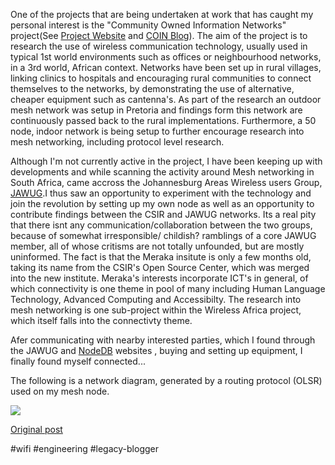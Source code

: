 <!--
date: '2005-08-01'
published: true
slug: 2005-08-wildwestmesh_01
time_to_read: 5
title: wild_west_mesh
-->

One of the projects that are being undertaken at work that has caught my personal interest is the "Community Owned Information Networks" project(See [Project Website](http://wirelessafrica.meraka.org.za/) and [COIN Blog](http://csircoin.blogspot.com/)). The aim of the project is to research the use of wireless communication technology, usually used in typical 1st world environments such as offices or neighbourhood networks, in a 3rd world, African context. Networks have been set up in rural villages, linking clinics to hospitals and encouraging rural communities to connect themselves to the networks, by demonstrating the use of alternative, cheaper equipment such as cantenna's. As part of the research an outdoor mesh network was setup in Pretoria and findings form this network are continuously passed back to the rural implementations. Furthermore, a 50 node, indoor network is being setup to further encourage research into mesh networking, including protocol level research.  
  
Although I'm not currently active in the project, I have been keeping up with developments and while scanning the activity around Mesh networking in South Africa, came accross the Johannesburg Areas Wireless users Group, [JAWUG](http://jawug.za.net/).I thus saw an opportunity to experiment with the technology and join the revolution by setting up my own node as well as an opportunity to contribute findings between the CSIR and JAWUG networks. Its a real pity that there isnt any communication/collaboration between the two groups, because of somewhat irresponsible/ childish? ramblings of a core JAWUG member, all of whose critisms are not totally unfounded, but are mostly uninformed. The fact is that the Meraka insitute is only a few months old, taking its name from the CSIR's Open Source Center, which was merged into the new institute. Meraka's interests incorporate ICT's in general, of which connectivity is one theme in pool of many including Human Language Technology, Advanced Computing and Accessibilty. The research into mesh networking is one sub-project within the Wireless Africa project, which itself falls into the connectivty theme.   
  
Afer communicating with nearby interested parties, which I found through the JAWUG and [NodeDB](http://nodedb.com/africa/za/johannesburg/edit.php?nodeid=152) websites , buying and setting up equipment, I finally found myself connected...  
  
The following is a network diagram, generated by a routing protocol (OLSR) used on my mesh node.  
  
[![](http://photos1.blogger.com/blogger/521/328/320/wild_west_mesh.jpg)](http://photos1.blogger.com/blogger/521/328/1600/wild_west_mesh.jpg)

[Original post](https://ysfk.blogspot.com/2005/08/wildwestmesh_01.html)

#wifi #engineering #legacy-blogger 